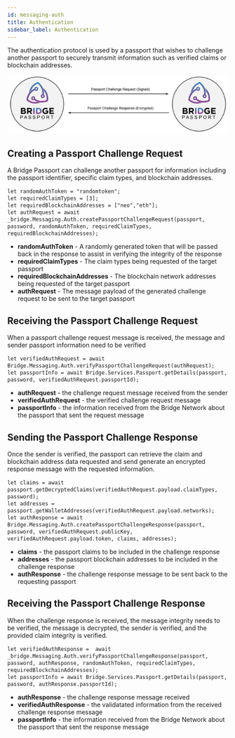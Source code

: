 ```yaml
---
id: messaging-auth
title: Authentication
sidebar_label: Authentication
---
```

The authentication protocol is used by a passport that wishes to challenge another passport to securely transmit information such as verified claims or blockchain addresses.

<img class='centered' src='https://github.com/bridge-protocol/bridge-protocol-js/blob/ethereum-publishing/docs/images/message-authchallenge.jpg?raw=true'></img>

## Creating a Passport Challenge Request

A Bridge Passport can challenge another passport for information including the passport identifier, specific claim types, and blockchain addresses.

```
let randomAuthToken = "randomtoken";
let requiredClaimTypes = [3];
let requiredBlockchainAddresses = ["neo","eth"];
let authRequest = await _bridge.Messaging.Auth.createPassportChallengeRequest(passport, password, randomAuthToken, requiredClaimTypes, requiredBlockchainAddresses);
```
- **randomAuthToken** - A randomly generated token that will be passed back in the response to assist in verifying the integrity of the response
- **requiredClaimTypes** - The claim types being requested of the target passport
- **requiredBlockchainAddresses** - The blockchain network addresses being requested of the target passport
- **authRequest** - The message payload of the generated challenge request to be sent to the target passport

## Receiving the Passport Challenge Request
When a passport challenge request message is received, the message and sender passport information need to be verified

```
let verifiedAuthRequest = await Bridge.Messaging.Auth.verifyPassportChallengeRequest(authRequest);
let passportInfo = await Bridge.Services.Passport.getDetails(passport, password, verifiedAuthRequest.passportId);
```
- **authRequest** - the challenge request message received from the sender
- **verifiedAuthRequest** - the verified challenge request message
- **passportInfo** - the information received from the Bridge Network about the passport that sent the request message

## Sending the Passport Challenge Response
Once the sender is verified, the passport can retrieve the claim and blockchain address data requested and send generate an encrypted response message with the requested information.
```
let claims = await passport.getDecryptedClaims(verifiedAuthRequest.payload.claimTypes, password);
let addresses = passport.getWalletAddresses(verifiedAuthRequest.payload.networks);
let authResponse = await Bridge.Messaging.Auth.createPassportChallengeResponse(passport, password, verifiedAuthRequest.publicKey, verifiedAuthRequest.payload.token, claims, addresses); 
```
- **claims** - the passport claims to be included in the challenge response
- **addresses** - the passport blockchain addresses to be included in the challenge response
- **authResponse** - the challenge response message to be sent back to the requesting passport

## Receiving the Passport Challenge Response
When the challenge response is received, the message integrity needs to be verified, the message is decrypted, the sender is verified, and the provided claim integrity is verified.
```
let verifiedAuthResponse =  await _bridge.Messaging.Auth.verifyPassportChallengeResponse(passport, password, authResponse, randomAuthToken, requiredClaimTypes, requiredBlockchainAddresses);
let passportInfo = await Bridge.Services.Passport.getDetails(passport, password, authResponse.passportId);
```
- **authResponse** - the challenge response message received
- **verifiedAuthResponse** - the validatated information from the received challenge response message
- **passportInfo** - the information received from the Bridge Network about the passport that sent the response message

